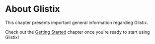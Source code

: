 # About Glistix

This chapter presents important general information regarding Glistix.

Check out the [Getting Started](../getting-started/README.md) chapter once you're ready to start using Glistix!
